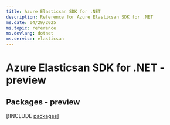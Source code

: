 ```yaml
---
title: Azure Elasticsan SDK for .NET
description: Reference for Azure Elasticsan SDK for .NET
ms.date: 04/29/2025
ms.topic: reference
ms.devlang: dotnet
ms.service: elasticsan
---
```

# Azure Elasticsan SDK for .NET - preview
## Packages - preview
[!INCLUDE [packages](elasticsan-index.md)]